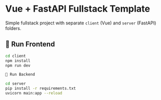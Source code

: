 # Vue + FastAPI Fullstack Template

Simple fullstack project with separate `client` (Vue) and `server` (FastAPI) folders.

## 🚀 Run Frontend
```bash
cd client
npm install
npm run dev

🚀 Run Backend

cd server
pip install -r requirements.txt
uvicorn main:app --reload


